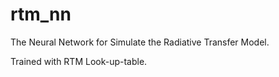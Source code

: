 # rtm_nn

The Neural Network for Simulate the Radiative Transfer Model.

Trained with RTM Look-up-table.

